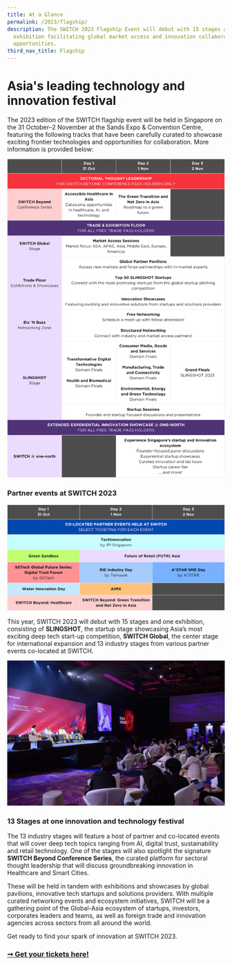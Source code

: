 ```yaml
---
title: At a Glance
permalink: /2023/flagship/
description: The SWITCH 2023 Flagship Event will debut with 15 stages and one
  exhibition facilitating global market access and innovation collaboration
  opportunities.
third_nav_title: Flagship
---
```

# Asia's leading technology and innovation festival

The 2023 edition of the SWITCH flagship event will be held in Singapore on the 31 October–2 November at the Sands Expo & Convention Centre, featuring the following tracks that have been carefully curated to showcase exciting frontier technologies and opportunities for collaboration. More information is provided below:

![Infographic of SWITCH 2023 at a glance.](/images/2023/infographics/infographic_switch2023_glance_overall_1200p_v2.png)

### Partner events at SWITCH 2023

![Infographic of Partner Events at SWITCH 2023](/images/2023/infographics/infographic_switch2023_glance_partnerevents_1200p_v1.png)

This year, SWITCH 2023 will debut with 15 stages and one exhibition, consisting of **SLINGSHOT**, the startup stage showcasing Asia’s most exciting deep tech start-up competition, **SWITCH Global**, the center stage for international expansion and 13 industry stages from various partner events co-located at SWITCH.

![](/images/2023/switch%20stage.jpg)

### 13 Stages at one innovation and technology festival

The 13 industry stages will feature a host of partner and co-located events that will cover deep tech topics ranging from AI, digital trust, sustainability and retail technology. One of the stages will also spotlight the signature **SWITCH Beyond Conference Series**, the curated platform for sectoral thought leadership that will discuss groundbreaking innovation in Healthcare and Smart Cities.

These will be held in tandem with exhibitions and showcases by global pavilions, innovative tech startups and solutions providers. With multiple curated networking events and ecosystem initiatives, SWITCH will be a gathering point of the Global-Asia ecosystem of startups, investors, corporates leaders and teams, as well as foreign trade and innovation agencies across sectors from all around the world.

Get ready to find your spark of innovation at SWITCH 2023.

### [➞ Get your tickets here!](/register)